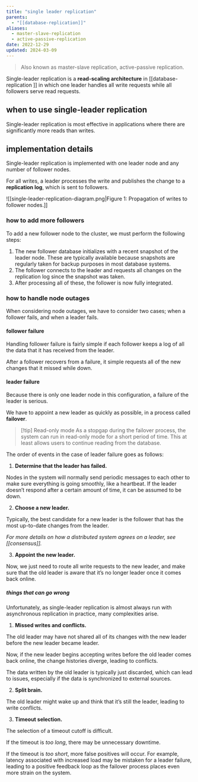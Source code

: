 ```yaml
---
title: "single leader replication"
parents:
  - "[[database-replication]]"
aliases:
  - master-slave-replication
  - active-passive-replication
date: 2022-12-29
updated: 2024-03-09
---
```


> Also known as master-slave replication, active-passive replication.

Single-leader replication is a **read-scaling architecture** in [[database-replication ]] in which one leader handles all write requests while all followers serve read requests.

## when to use single-leader replication

Single-leader replication is most effective in applications where there are significantly more reads than writes.

## implementation details

Single-leader replication is implemented with one leader node and any number of follower nodes.

For all writes, a leader processes the write and publishes the change to a **replication log**, which is sent to followers.

![[single-leader-replication-diagram.png|Figure 1: Propagation of writes to follower nodes.]]

### how to add more followers

To add a new follower node to the cluster, we must perform the following steps:

1. The new follower database initializes with a recent snapshot of the leader node. These are typically available because snapshots are regularly taken for backup purposes in most database systems.
2. The follower connects to the leader and requests all changes on the replication log since the snapshot was taken.
3. After processing all of these, the follower is now fully integrated.

### how to handle node outages

When considering node outages, we have to consider two cases; when a follower fails, and when a leader fails.

#### follower failure

Handling follower failure is fairly simple if each follower keeps a log of all the data that it has received from the leader.

After a follower recovers from a failure, it simple requests all of the new changes that it missed while down.

#### leader failure

Because there is only one leader node in this configuration, a failure of the leader is serious.

We have to appoint a new leader as quickly as possible, in a process called **failover**.


> [!tip] Read-only mode
> As a stopgap during the failover process, the system can run in read-only mode for a short period of time. This at least allows users to continue reading from the database.

The order of events in the case of leader failure goes as follows:

1. **Determine that the leader has failed.**

Nodes in the system will normally send periodic messages to each other to make sure everything is going smoothly, like a heartbeat. If the leader doesn’t respond after a certain amount of time, it can be assumed to be down.

2. **Choose a new leader.**

Typically, the best candidate for a new leader is the follower that has the most up-to-date changes from the leader.

*For more details on how a distributed system agrees on a leader, see [[consensus]].*

3. **Appoint the new leader.**

Now, we just need to route all write requests to the new leader, and make sure that the old leader is aware that it’s no longer leader once it comes back online.

##### things that can go wrong

Unfortunately, as single-leader replication is almost always run with asynchronous replication in practice, many complexities arise.

1. **Missed writes and conflicts.**

The old leader may have not shared all of its changes with the new leader before the new leader became leader.

Now, if the new leader begins accepting writes before the old leader comes back online, the change histories diverge, leading to conflicts.

The data written by the old leader is typically just discarded, which can lead to issues, especially if the data is synchronized to external sources.

2. **Split brain.**

The old leader might wake up and think that it’s still the leader, leading to write conflicts.

3. **Timeout selection.**

The selection of a timeout cutoff is difficult.

If the timeout is *too long*, there may be unnecessary downtime.

If the timeout is *too short*, more false positives will occur. For example, latency associated with increased load may be mistaken for a leader failure, leading to a positive feedback loop as the failover process places even more strain on the system.
